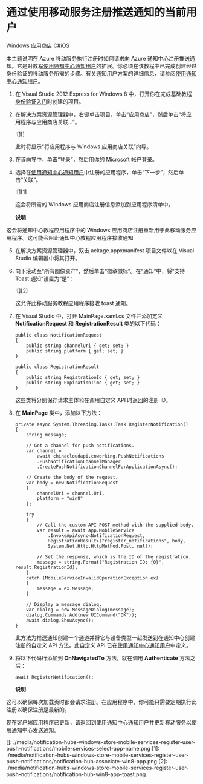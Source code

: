 ﻿<properties linkid="notification-hubs-how-to-guides-howto-register-user-with-mobile-service-windowsphonedotnet" urlDisplayName="Notify Windows Store app users by using Mobile Services" pageTitle="Register the current user for push notifications by using a mobile service - Notification Hubs" metaKeywords="Azure registering application, Notification Hubs, Azure push notifications, push notification Windows Store app" description="Learn how to request push notification registration in a Windows Store app with Azure Notification Hubs when registeration is performed by Azure Mobile Services." metaCanonical="" services="mobile-services,notification-hubs" documentationCenter="" title="Register the current user for push notifications by using a mobile service" authors="" solutions="" manager="" editor="" />
<tags ms.service="mobile-services,notification-hubs"
    ms.date="11/30/2014"
    wacn.date="04/11/2015"
    />

# 通过使用移动服务注册推送通知的当前用户

<div class="dev-center-tutorial-selector sublanding">
<a href="/zh-cn/documentation/articles/notification-hubs-windows-store-mobile-services-register-user-push-notifications/" title="Windows 应用商店 C#" class="current">Windows 应用商店 C#</a><a href="/zh-cn/documentation/articles/notification-hubs-ios-mobile-services-register-user-push-notifications/" title="iOS">iOS</a>
</div>

本主题说明在 Azure 移动服务执行注册时如何请求向 Azure 通知中心注册推送通知。它是对教程[使用通知中心通知用户][使用通知中心通知用户]的扩展。你必须在该教程中已完成创建经过身份验证的移动服务所需的步骤。有关通知用户方案的详细信息，请参阅[使用通知中心通知用户][使用通知中心通知用户]。

1.  在 Visual Studio 2012 Express for Windows 8 中，打开你在完成基础教程[身份验证入门][身份验证入门]时创建的项目。

2.  在解决方案资源管理器中，右键单击项目，单击“应用商店”，然后单击“将应用程序与应用商店关联...”。

    ![][]

    此时将显示“将应用程序与 Windows 应用商店关联”向导。

3.  在该向导中，单击“登录”，然后用你的 Microsoft 帐户登录。

4.  选择在[使用通知中心通知用户][使用通知中心通知用户]中注册的应用程序，单击“下一步”，然后单击“关联”。

    ![][1]

    这会将所需的 Windows 应用商店注册信息添加到应用程序清单中。

    <div class="dev-callout"><b>说明</b>
<p>这会将通知中心教程应用程序中的 Windows 应用商店注册重新用于此移动服务应用程序。这可能会阻止通知中心教程应用程序接收通知</p>
</div>

5.  在解决方案资源管理器中，双击 ackage.appxmanifest 项目文件以在 Visual Studio 编辑器中将其打开。

6.  向下滚动至“所有图像资产”，然后单击“徽章徽标”。在“通知”中，将“支持 Toast 通知”设置为“是”：

    ![][2]

    这允许此移动服务教程应用程序接收 toast 通知。

7.  在 Visual Studio 中，打开 MainPage.xaml.cs 文件并添加定义 **NotificationRequest** 和 **RegistrationResult** 类的以下代码：

        public class NotificationRequest
        {
            public string channelUri { get; set; }
            public string platform { get; set; }
        }

        public class RegistrationResult
        {
            public string RegistrationId { get; set; }
            public string ExpirationTime { get; set; }
        }

    这些类将分别保存请求主体和在调用自定义 API 时返回的注册 ID。

8.  在 **MainPage** 类中，添加以下方法：

        private async System.Threading.Tasks.Task RegisterNotification()
        {
            string message;

            // Get a channel for push notifications.
            var channel =
                await chinacloudapi.cnworking.PushNotifications
                .PushNotificationChannelManager
                .CreatePushNotificationChannelForApplicationAsync();

            // Create the body of the request.
            var body = new NotificationRequest 
            {
                channelUri = channel.Uri, 
                platform = "win8" 
            }; 

            try
            {
                // Call the custom API POST method with the supplied body.
                var result = await App.MobileService
                    .InvokeApiAsync<NotificationRequest, 
                    RegistrationResult>("register_notifications", body,
                    System.Net.Http.HttpMethod.Post, null);

                // Set the response, which is the ID of the registration.
                message = string.Format("Registration ID: {0}", result.RegistrationId);
            }
            catch (MobileServiceInvalidOperationException ex)
            {
                message = ex.Message;
            }

            // Display a message dialog.
            var dialog = new MessageDialog(message);
            dialog.Commands.Add(new UICommand("OK"));
            await dialog.ShowAsync();
        }

    此方法为推送通知创建一个通道并将它与设备类型一起发送到在通知中心创建注册的自定义 API 方法。此自定义 API 已在[使用通知中心通知用户][使用通知中心通知用户]中定义。

9.  将以下代码行添加到 **OnNavigatedTo** 方法，就在调用 **Authenticate** 方法之后：

        await RegisterNotification();

    <div class="dev-callout"><b>说明</b>
<p>这可以确保每次加载页时都会请求注册。在应用程序中，你可能只需要定期执行此注册以确保注册是最新的。</p>
</div>

现在客户端应用程序已更新，请返回到[使用通知中心通知用户][使用通知中心通知用户]并更新移动服务以使用通知中心发送通知。

<!-- Anchors. --> 

<!-- URLs. -->

  [Windows 应用商店 C#]: /zh-cn/documentation/articles/notification-hubs-windows-store-mobile-services-register-user-push-notifications/ "Windows 应用商店 C#"
  [iOS]: /zh-cn/documentation/articles/notification-hubs-ios-mobile-services-register-user-push-notifications/ "iOS"
  [使用通知中心通知用户]: /documentation/articles/mobile-services-dotnet-backend-windows-store-dotnet-push-notifications-app-users/
  [身份验证入门]: /develop/mobile/tutorials/get-started-with-users-dotnet/

<!-- Images. --> 

  []: ./media/notification-hubs-windows-store-mobile-services-register-user-push-notifications/mobile-services-select-app-name.png
  [1]: ./media/notification-hubs-windows-store-mobile-services-register-user-push-notifications/notification-hub-associate-win8-app.png
  [2]: ./media/notification-hubs-windows-store-mobile-services-register-user-push-notifications/notification-hub-win8-app-toast.png
